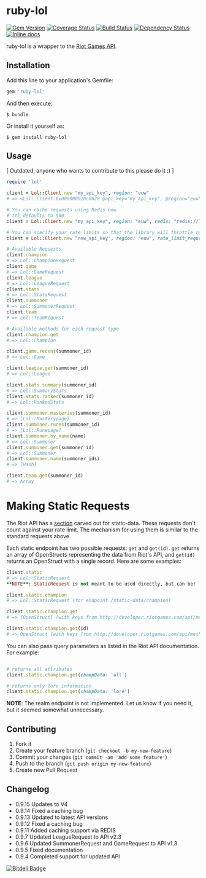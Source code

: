 # ruby-lol
[![Gem Version](https://badge.fury.io/rb/ruby-lol.png)](http://badge.fury.io/rb/ruby-lol) [![Coverage Status](https://coveralls.io/repos/mikamai/ruby-lol/badge.png)](https://coveralls.io/r/mikamai/ruby-lol) [![Build Status](https://travis-ci.org/mikamai/ruby-lol.png?branch=master)](https://travis-ci.org/mikamai/ruby-lol) [![Dependency Status](https://gemnasium.com/mikamai/ruby-lol.png)](https://gemnasium.com/mikamai/ruby-lol) [![Inline docs](http://inch-ci.org/github/mikamai/ruby-lol.png?branch=master)](http://inch-ci.org/github/mikamai/ruby-lol)


ruby-lol is a wrapper to the [Riot Games API](https://developer.riotgames.com).

## Installation

Add this line to your application's Gemfile:

```ruby
gem 'ruby-lol'
```

And then execute:

    $ bundle

Or install it yourself as:

    $ gem install ruby-lol

## Usage

[ Outdated, anyone who wants to contribute to this please do it :) ]

```ruby
require 'lol'

client = Lol::Client.new "my_api_key", region: "euw"
# => <Lol::Client:0x000000020c0b28 @api_key="my_api_key", @region="euw", @cached=false>

# You can cache requests using Redis now
# ttl defaults to 900
client = Lol::Client.new "my_api_key", region: "euw", redis: "redis://localhost:6379", ttl: 900

# You can specify your rate limits so that the library will throttle requests to avoid errors
client = Lol::Client.new "new_api_key", region: "euw", rate_limit_requests: 1, rate_limit_seconds: 10

# Available Requests
client.champion
# => Lol::ChampionRequest
client.game
# => Lol::GameRequest
client.league
# => Lol::LeagueRequest
client.stats
# => Lol::StatsRequest
client.summoner
# => Lol::SummonerRequest
client.team
# => Lol::TeamRequest

# Available methods for each request type
client.champion.get
# => Lol::Champion

client.game.recent(summoner_id)
# => Lol::Game

client.league.get(summoner_id)
# => Lol::League

client.stats.summary(summoner_id)
# => Lol::SummaryStats
client.stats.ranked(summoner_id)
# => Lol::RankedStats

client.summoner.masteries(summoner_id)
# => [Lol::Masterypage]
client.summoner.runes(summoner_id)
# => [Lol::Runepage]
client.summoner.by_name(name)
# => Lol::Summoner
client.summoner.get(summoner_id)
# => Lol::Summoner
client.summoner.name(summoner_ids)
# => [Hash]

client.team.get(summoner_id)
# => Array
```

# Making Static Requests
The Riot API has a [section](http://developer.riotgames.com/api/methods#!/378) carved out for static-data. These requests don't count against your rate limit. The mechanism for using them is similar to the standard requests above.

Each static endpoint has two possible requests: `get` and `get(id)`. `get` returns an array of OpenStructs representing the data from Riot's API, and `get(id)` returns an OpenStruct with a single record. Here are some examples:

```ruby
client.static
# => Lol::StaticRequest
**NOTE**: StaticRequest is not meant to be used directly, but can be!

client.static.champion
# => Lol::StaticRequest (for endpoint /static-data/champion)

client.static.champion.get
# => [OpenStruct] (with keys from http://developer.riotgames.com/api/methods#!/378/1349)

client.static.champion.get(id)
# => OpenStruct (with keys from http://developer.riotgames.com/api/methods#!/378/1349)
```

You can also pass query parameters as listed in the Riot API documentation. For example:

```ruby

# returns all attributes
client.static.champion.get(champData: 'all')

# returns only lore information
client.static.champion.get(champData: 'lore')
```

**NOTE**: The realm endpoint is not implemented. Let us know if you need it, but it seemed somewhat unnecessary.

## Contributing

1. Fork it
2. Create your feature branch (`git checkout -b my-new-feature`)
3. Commit your changes (`git commit -am 'Add some feature'`)
4. Push to the branch (`git push origin my-new-feature`)
5. Create new Pull Request

## Changelog
 - 0.9.15 Updates to V4
 - 0.9.14 Fixed a caching bug
 - 0.9.13 Updated to latest API versions
 - 0.9.12 Fixed a caching bug
 - 0.9.11 Added caching support via REDIS
 - 0.9.7 Updated LeagueRequest to API v2.3
 - 0.9.6 Updated SummonerRequest and GameRequest to API v1.3
 - 0.9.5 Fixed documentation
 - 0.9.4 Completed support for updated API


[![Bitdeli Badge](https://d2weczhvl823v0.cloudfront.net/mikamai/ruby-lol/trend.png)](https://bitdeli.com/free "Bitdeli Badge")
